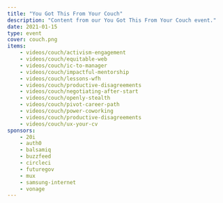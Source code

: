 ```yaml
---
title: "You Got This From Your Couch"
description: "Content from our You Got This From Your Couch event."
date: 2021-01-15
type: event
cover: couch.png
items:
    - videos/couch/activism-engagement
    - videos/couch/equitable-web
    - videos/couch/ic-to-manager
    - videos/couch/impactful-mentorship
    - videos/couch/lessons-wfh
    - videos/couch/productive-disagreements
    - videos/couch/negotiating-after-start
    - videos/couch/openly-stealth
    - videos/couch/pivot-career-path
    - videos/couch/power-coworking
    - videos/couch/productive-disagreements
    - videos/couch/ux-your-cv
sponsors:
    - 20i
    - auth0
    - balsamiq
    - buzzfeed
    - circleci
    - futuregov
    - mux
    - samsung-internet
    - vonage
---
```

